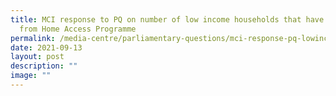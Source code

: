 ```yaml
---
title: MCI response to PQ on number of low income households that have benefited
  from Home Access Programme
permalink: /media-centre/parliamentary-questions/mci-response-pq-lowincomehouseholds-benefit-homeaccessprog/
date: 2021-09-13
layout: post
description: ""
image: ""
---
```


